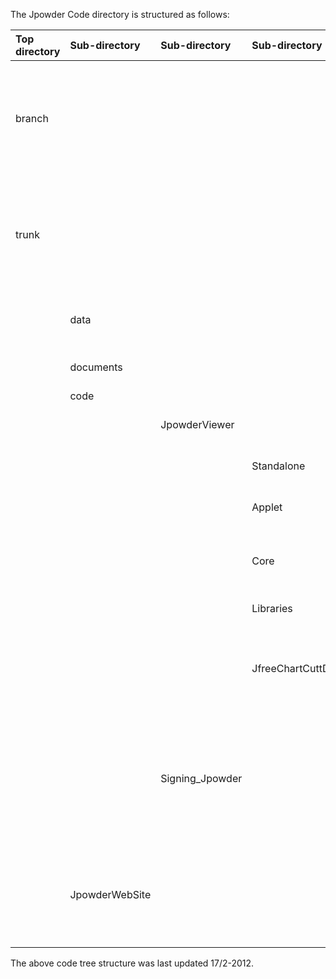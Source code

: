 The Jpowder Code directory is structured as follows:


| **Top directory** | **Sub-directory** | **Sub-directory** | **Sub-directory** | **Description** |
|:------------------|:------------------|:------------------|:------------------|:----------------|
| branch |  |  |  | Branch directory where substantial temporary new feature development may take place before such features are merged back into the trunk |
| trunk |  |  |  | The directory which holds the code of the official release downloadable from www.jpowder.org plus other docs and example data |
|  | data |  |  | contain example data set used while developing !Jpowder |
|  | documents |  |  | various design, meetings etc documents |
|  | code |  |  | trunk code |
|  |  | JpowderViewer |  | Root JpowderViewer directory |
|  |  |  |  Standalone | Code for JpowderViewer-Standalone |
|  |  |  |  Applet | Code for JpowderViewer-Applet |
|  |  |  |  Core | Code common to JpowderViewer-Applet and JpowderViewer-Standalone |
|  |  |  |  Libraries | External libraries, e.g. JFreeChart |
|  |  |  |  JfreeChartCuttDownJar | Contain cutdown version of the JFreeChart libraries used to minimize the footprint of the !Jpowder |
|  |  | Signing\_Jpowder |  | Contains .jks file used for the Jpowder including the Jpowder WebStart application downloadable from www.jpowder.org |
|  | JpowderWebSite |  |  | Contains the .html pages for www.jpowder.org. Changes to files in this directory gets sync with www.jpowder.org every half hour |

The above code tree structure was last updated 17/2-2012.